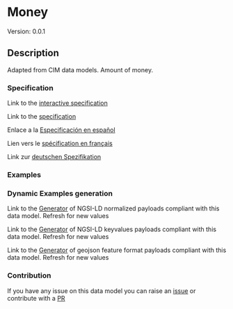 # Money
Version: 0.0.1

## Description 

Adapted from CIM data models. Amount of money.
### Specification

Link to the [interactive specification](https://swagger.lab.fiware.org/?url=https://github.com/smart-data-models/dataModel.EnergyCIM/blob/master/Money/swagger.yaml)

Link to the [specification](https://github.com/smart-data-models/dataModel.EnergyCIM/blob/master/Money/doc/spec.md)

Enlace a la [Especificación en español](https://github.com/smart-data-models/dataModel.EnergyCIM/blob/master/Money/doc/spec_ES.md)

Lien vers le [spécification en français](https://github.com/smart-data-models/dataModel.EnergyCIM/blob/master/Money/doc/spec_FR.md)

Link zur [deutschen Spezifikation](https://github.com/smart-data-models/dataModel.EnergyCIM/blob/master/Money/doc/spec_DE.md)
### Examples
### Dynamic Examples generation

Link to the [Generator](https://smartdatamodels.org/extra/ngsi-ld_generator.php?schemaUrl=https://raw.githubusercontent.com/smart-data-models/dataModel.EnergyCIM/master/Money/schema.json&email=info@smartdatamodels.org) of NGSI-LD normalized payloads compliant with this data model. Refresh for new values

Link to the [Generator](https://smartdatamodels.org/extra/ngsi-ld_generator_keyvalues.php?schemaUrl=https://raw.githubusercontent.com/smart-data-models/dataModel.EnergyCIM/master/Money/schema.json&email=info@smartdatamodels.org) of NGSI-LD keyvalues payloads compliant with this data model. Refresh for new values

Link to the [Generator](https://smartdatamodels.org/extra/geojson_features_generator_v1.0.php?schemaUrl=https://raw.githubusercontent.com/smart-data-models/dataModel.EnergyCIM/master/Money/schema.json&email=info@smartdatamodels.org) of geojson feature format payloads compliant with this data model. Refresh for new values
### Contribution

 If you have any issue on this data model you can raise an [issue](https://github.com/smart-data-models/dataModel.EnergyCIM/issues)  or contribute with a [PR](https://github.com/smart-data-models/dataModel.EnergyCIM/pulls)